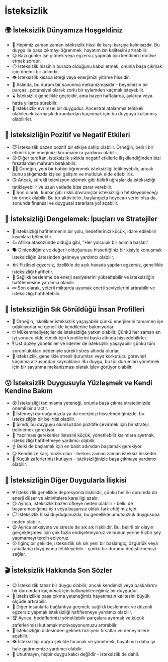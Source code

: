 # İsteksizlik

## 🌍 İsteksizlik Dünyamıza Hoşgeldiniz

* 👋 Hepimiz zaman zaman isteksizlik hissi ile karşı karşıya kalmışızdır. Bu duygu ile başa çıkmayı öğrenmek, hayatımızın kalitesini artırabilir.
* 😌 Bazı günler işe gitmek veya egzersiz yapmak için kendimizi motive etmek zordur.
* 😶 İsteksizlik hissinin burada olduğunu kabul etmek, onunla başa çıkmak için önemli bir adımdır.
* 👁️ İsteksizlik kısaca isteği veya enerjimizi yitirme hissidir.
* 🧠 Aslında, bu durum bir savunma mekanizmasıdır - beynimizin bir parçası, potansiyel olarak zorlu bir eylemden kaçmak isteyebilir.
* ⌛ İsteksizlik genellikle geçicidir, ama bazen haftalarca, aylarca veya hatta yıllarca sürebilir.
* 👶 İsteksizlik evrimsel bir duygudur. Ancestral atalarımız tehlikeli olabilecek karmaşık durumlardan kaçınmak için bu duyguyu kullanmış olabilirler.

## 💫 İsteksizliğin Pozitif ve Negatif Etkileri

* 😇 İsteksizlik bazen pozitif bir etkiye sahip olabilir. Örneğin, belirli bir etkinlik için enerjimizi korumamıza yardımcı olabilir.
* 😕 Diğer taraftan, isteksizlik sıklıkla negatif etkilerle ilişkilendiğinden bizi fırsatlardan mahrum bırakabilir.
* 🧗‍♀️ Örneğin, yeni bir hobiyi öğrenmek isteksizliği tetikleyebilir, ancak bunu aştığımızda kişisel gelişim ve mutluluk elde edebiliriz.
* 📺 Ancak, sürekli televizyon izlemek gibi belirli uğraşlar da isteksizliği tetikleyebilir ve uzun vadede bize zarar verebilir.
* 🎰 Son olarak, kumar gibi riskli davranışlar isteksizliğin tetikleyebileceği bir örnek olabilir. Bu tür aktiviteler, başlangıçta heyecan verici olsa da, sonunda finansal ve duygusal zararlara yol açabilir.

## 🚀 İsteksizliği Dengelemek: İpuçları ve Stratejiler

* 🎯 İsteksizliği hafifletmenin bir yolu, hedeflerinizi küçük, idare edilebilir kısımlara bölmektir.
* 👍 Afrika atasözünde olduğu gibi, "Her yolculuk bir adımla başlar."
* 🗣️ Dinlendiğiniz ve değerli olduğunuzu hissettiğiniz bir kişiyle konuşmak isteksizliğin üstesinden gelmeye yardımcı olabilir.
* ⛹️‍♀️ Fiziksel egzersiz, özellikle de açık havada yapılan egzersiz, genellikle isteksizliği hafifletir.
* 🥗 Sağlıklı beslenme de enerji seviyelerini yükseltebilir ve isteksizliğin hafiflemesine yardımcı olabilir.
* 💤 Son olarak, yeterli miktarda uyumak enerji seviyelerini artırabilir ve isteksizliği hafifletebilir.

## 🔎 İsteksizliğin Sık Görüldüğü İnsan Profilleri

* 💼 Örneğin, işkolikler isteksizlik yaşayabilir çünkü enerjilerini tamamen işe odaklıyorlar ve genellikle kendilerine bakmıyorlar.
* 🤓 Mükemmeliyetçiler de isteksizliğe yatkın olabilir. Çünkü her zaman en iyi sonucu elde etmek için kendilerini baskı altında hissedebilirler.
* 🕴️ Üst düzey yöneticiler ve liderler de isteksizlik yaşayabilir çünkü tüm sorumlulukları nedeniyle sürekli stres altında olurlar.
* 🚫 İsteksizlik, genellikle stresli durumları veya korkutucu görevleri kaçınma arzusundan kaynaklanır. Bu duygu, bu tür durumları yönetmek için bir savunma mekanizması olarak işlev görüyor olabilir.

## 😮 İsteksizlik Duygusuyla Yüzleşmek ve Kendi Kendine Bakım

* 😵 İsteksizliği tanımlama yeteneği, onunla başa çıkma stratejimizde önemli bir araçtır.
* 👀 İstemeyi durduğunuzda ya da enerjinizi hissetmediğinizde, bu isteksizliğin bir belirtisi olabilir.
* 🔄 Şimdi, bu duyguyu olumsuzdan pozitife çevirmek için bir strateji belirlemek gerekiyor.
* 🥇 Yapılması gerekenler listesini küçük, yönetilebilir kısımlara ayırmak, isteksizliği hafifletmeye yardımcı olabilir.
* ☝️ Belki de başlamak için en basit adımdan başlamak gerekiyor.
* 😌 Kendinize karşı nazik olun - herkes zaman zaman isteksiz hisseder.
* 🎉 Küçük zaferlerinizi kutlayın - isteksizliğinizle başa çıkmaya yardımcı olabilir.

## 💓 İsteksizliğin Diğer Duygularla İlişkisi

* 💔 İsteksizlik genellikle depresyonla ilişkilidir, çünkü her iki durumda da enerji düşer ve aktivitelere karşı ilgi azalır.
* 😠 Ayrıca, isteksizlik bazen öfkeye neden olabilir - belki de başaramadığımız için veya başarısız olduk fark ettiğimiz için.
* 🏳️ İsteksizlik hissi duyduğunuzda, bu genellikle umutsuzluk duygusuna neden olabilir.
* 😩 Ayrıca anksiyete ve stresle de sık sık ilişkilidir. Bu, belirli bir olayın gerçekleşmesi için çok fazla endişeleniyoruz ve bunun yerine hiçbir şey yapmamayı tercih ediyoruz.
* 😮 İlginç bir şekilde, isteksizlik sık sık yeni bir başlangıç, özgürlük veya rahatlama duygusunu tetikleyebilir - çünkü bir durumu değiştirmemizi sağlar.

## 🎬 İsteksizlik Hakkında Son Sözler

* 😉 İsteksizlik tatsız bir duygu olabilir, ancak kendimizi veya başkalarını bir durumdan kaçınmak için kullanabileceğimiz bir duygudur.
* 💪 İsteksizlikle başa çıkma yeteneğimiz hayatımızın kalitesini büyük ölçüde artırabilir.
* 👥 Diğer insanlarla bağlantıya geçmek, sağlıklı beslenmek ve düzenli egzersiz yapmak isteksizliği hafifletmeye yardımcı olabilir.
* 🏆 Ayrıca, hedeflerimizi yönetilebilir parçalara ayırmak ve küçük zaferlerimizi kutlamak motivasyonumuzu artırabilir.
* 🚀 İsteksizliğin üstesinden gelmek bizi yeni fırsatlar ve deneyimlere açabilir.
* 👁️ İsteksizliği doğru şekilde tanımak ve yönetmek, hayatımızı daha iyi hale getirmemize yardımcı olabilir.
* 👋 Unutmayın, hiçbir duygu kalıcı değildir - isteksizlik de dahil.
